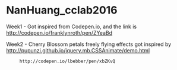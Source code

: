 # NanHuang_cclab2016
Week1 - Got inspired from Codepen.io, and the link is http://codepen.io/franklynroth/pen/ZYeaBd 

Week2 -  Cherry Blossom petals freely flying effects got inspired by 
         http://pupunzi.github.io/jquery.mb.CSSAnimate/demo.html
         
         http://codepen.io/lbebber/pen/xbZKvQ
